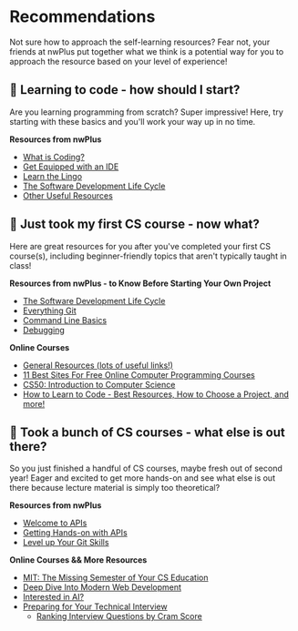 # Recommendations
Not sure how to approach the self-learning resources? Fear not, your friends at nwPlus put together what we think is a potential way for you to approach the resource based on your level of experience!

## 🌱 Learning to code - how should I start?
Are you learning programming from scratch? Super impressive! Here, try starting with these basics and you'll work your way up in no time.

**Resources from nwPlus**
- [What is Coding?](/1-getting-started/what-is-coding.md)
- [Get Equipped with an IDE](/1-getting-started/ides-and-text-editors.md)
- [Learn the Lingo](/1-getting-started/defining-the-tech-world.md)
- [The Software Development Life Cycle](/1-getting-started/software-development-lifecycle.md)
- [Other Useful Resources](/2-beginner/general-resources.md)

## 🌿 Just took my first CS course - now what?
Here are great resources for you after you've completed your first CS course(s), including beginner-friendly topics that aren't typically taught in class!

**Resources from nwPlus - to Know Before Starting Your Own Project**
- [The Software Development Life Cycle](/1-getting-started/software-development-lifecycle.md)
- [Everything Git](git-recs.md)
- [Command Line Basics](/2-beginner/command-line-basics.md)
- [Debugging](/2-beginner/debugging.md)

**Online Courses**
- [General Resources (lots of useful links!)](/2-beginner/general-resources.md)
- [11 Best Sites For Free Online Computer Programming Courses](https://www.makeuseof.com/tag/best-free-online-computer-programming-courses/)
- [CS50: Introduction to Computer Science](https://online-learning.harvard.edu/course/cs50-introduction-computer-science)
- [How to Learn to Code - Best Resources, How to Choose a Project, and more!](https://youtu.be/WKuNWrxuJ9g)

## 🌳 Took a bunch of CS courses - what else is out there?
So you just finished a handful of CS courses, maybe fresh out of second year! Eager and excited to get more hands-on and see what else is out there because lecture material is simply too theoretical? 

**Resources from nwPlus**
- [Welcome to APIs](/3-intermediate/apis-basics.md)
- [Getting Hands-on with APIs](/3-intermediate/apis-handson.md)
- [Level up Your Git Skills](git-recs.md)

**Online Courses && More Resources**
- [MIT: The Missing Semester of Your CS Education](https://missing.csail.mit.edu/)
- [Deep Dive Into Modern Web Development](https://fullstackopen.com/en/)
- [Interested in AI?](https://www.elementsofai.com/)
- [Preparing for Your Technical Interview](https://github.com/jwasham/coding-interview-university)
    - [Ranking Interview Questions by Cram Score](https://jeremyaguilon.me/blog/ranking_interview_questions_by_cram_score)
